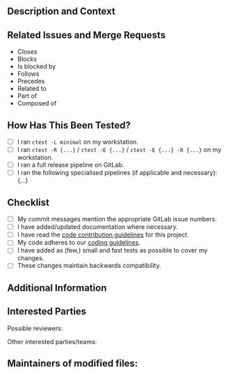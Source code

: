 <!--
Provide a general summary of your changes in the Title above. Use the prefix "WIP:" if this is a work-in-progress merge request.
-->

<!--
Note that anything between these delimiters is a comment that will not appear in the merge request description once created.
-->

<!--
Assignees:  If you know anyone who should likely handle bringing this merge request to completion or who should review it, select them from the Assignees drop-down on the right.
-->

<!--
Labels: Update the label of the issue(s) addressed by this merge request to "Under Review".
-->

<!--
Check the box "Delete source branch when merge request is accepted." when opening the merge request in order to automatically delete the feature branch from LRZ GitLab after it has been merged.  Note that this will just remove the feature branch from GitLab, but not from your local clone of the repository.
-->

## Description and Context
<!--
Provide a brief and concise description of your proposed change. Why is this change required?  What problem does it solve?
-->

## Related Issues and Merge Requests
<!--
If applicable, let us know how this merge request is related to any other open issues or pull requests:
-->
* Closes
* Blocks
* Is blocked by
* Follows
* Precedes
* Related to
* Part of
* Composed of

## How Has This Been Tested?
<!--
Choose from these suggestions if applicable and fill the missing options.
Feel free to provide further information if useful or necessary.
-->
- [ ] I ran `ctest -L minimal` on my workstation.
- [ ] I ran `ctest -R {...}` / `ctest -E {...}` / `ctest -E {...} -R {...}` on my workstation.
- [ ] I ran a full release pipeline on GitLab.
- [ ] I ran the following specialised pipelines (if applicable and necessary): {...}

## Checklist
<!--
Go over all the following points, and put an `x` in all the boxes that apply. If you are unsure about any of these, please ask; we are here to help.
-->
- [ ] My commit messages mention the appropriate GitLab issue numbers.
- [ ] I have added/updated documentation where necessary.
- [ ] I have read the [code contribution guidelines](https://gitlab.lrz.de/baci/baci/blob/master/CONTRIBUTING.md) for this project.
- [ ] My code adheres to our [coding guidelines](https://gitlab.lrz.de/baci/baci/wikis/Baci-development-guidelines).
- [ ] I have added as (few,) small and fast tests as possible to cover my changes.
- [ ] These changes maintain backwards compatibility.

## Additional Information
<!--
Is there anything else your fellow developers need to know in evaluating this merge request?
Feel free to add supplementary material here (e.g. screen output, log files, screenshots)
-->

## Interested Parties
<!--
If there's any team or developer, who you think should be looped in on this merge request, feel free to @mention them here. In particular, @mention affected teams and possible reviewers.
-->

Possible reviewers:

Other interested parties/teams:

<!-- 
DO NOT TOUCH SECTION BELOW. LIST WILL BE GENERATED AUTOMATICALLY!
-->
## Maintainers of modified files:
<!-- begin maintainer list -->
<!-- end maintainer list -->
